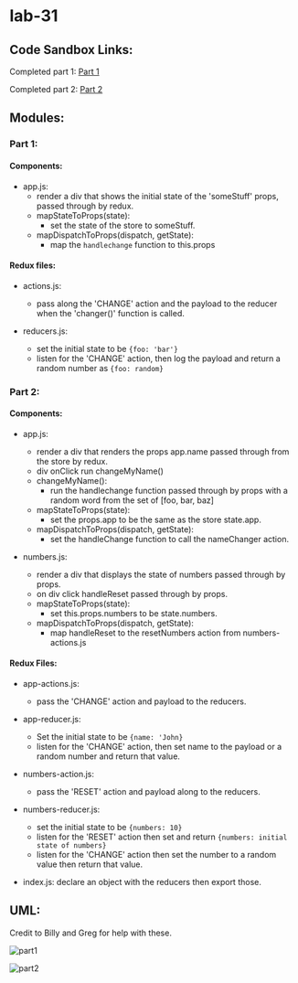 # lab-31

## Code Sandbox Links:
Completed part 1:
[Part 1](https://codesandbox.io/s/91vj7oopr)

Completed part 2:
[Part 2](https://codesandbox.io/s/6wnnp2rxrk)


## Modules:
### Part 1:

#### Components:

 * app.js:
   * render a div that shows the initial state of the 'someStuff' props, passed through by redux.
   * mapStateToProps(state):
     * set the state of the store to someStuff.
   * mapDispatchToProps(dispatch, getState):
     * map the `handlechange` function to this.props

#### Redux files: 

* actions.js:
  * pass along the 'CHANGE' action and the payload to the reducer when the 'changer()' function is called.

* reducers.js:
  * set the initial state to be `{foo: 'bar'}`
  * listen for the 'CHANGE' action, then log the payload and return a random number as `{foo: random}`

### Part 2:

#### Components:

* app.js: 
  * render a div that renders the props app.name passed through from the store by redux.
  * div onClick run changeMyName()
  * changeMyName():
    * run the handlechange function passed through by props with a random word from the set of [foo, bar, baz]
  * mapStateToProps(state):
    * set the props.app to be the same as the store state.app.
  * mapDispatchToProps(dispatch, getState):
    * set the handleChange function to call the nameChanger action.

* numbers.js:
  * render a div that displays the state of numbers passed through by props.
  * on div click handleReset passed through by props.
  * mapStateToProps(state):
    * set this.props.numbers to be state.numbers.
  * mapDispatchToProps(dispatch, getState):
    * map handleReset to the resetNumbers action from numbers-actions.js

#### Redux Files:

* app-actions.js:
  * pass the 'CHANGE' action and payload to the reducers.

* app-reducer.js:
  * Set the initial state to be `{name: 'John}`
  * listen for the 'CHANGE' action, then set name to the payload or a random number and return that value.

* numbers-action.js:
  * pass the 'RESET' action and payload along to the reducers.

* numbers-reducer.js:
  * set the initial state to be `{numbers: 10}`
  * listen for the 'RESET' action then set and return `{numbers: initial state of numbers}`
  * listen for the 'CHANGE' action then set the number to a random value then return that value.

* index.js: declare an object with the reducers then export those.

## UML:

Credit to Billy and Greg for help with these.

![part1](https://i.imgur.com/naB1Wsy.jpg)

![part2](https://i.imgur.com/JTy6Rwl.jpg)
